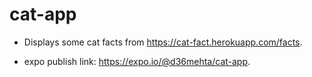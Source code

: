 # cat-app
- Displays some cat facts from https://cat-fact.herokuapp.com/facts. 
  
  
- expo publish link: https://expo.io/@d36mehta/cat-app. 
